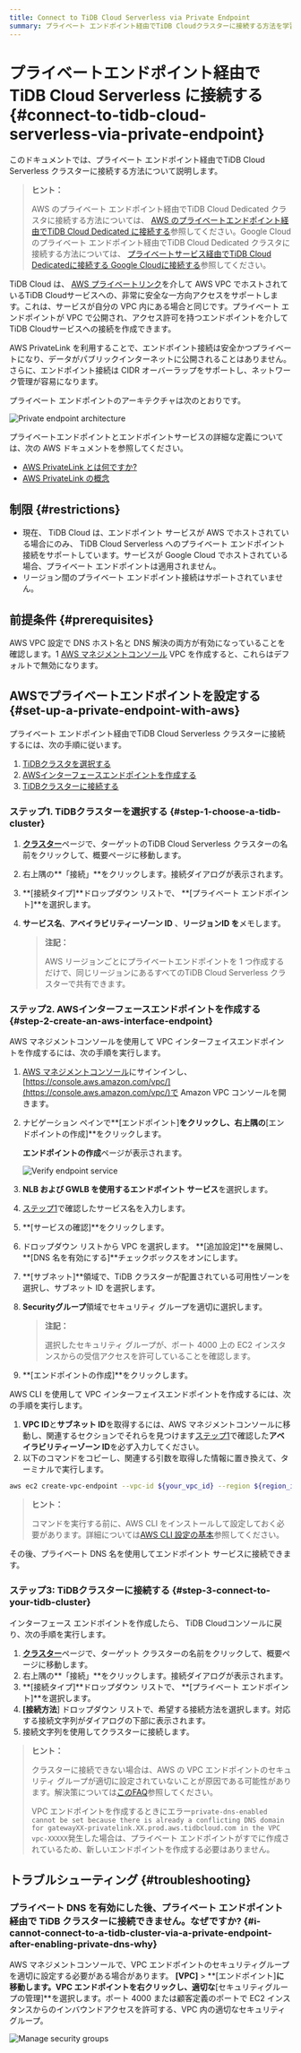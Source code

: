 ```yaml
---
title: Connect to TiDB Cloud Serverless via Private Endpoint
summary: プライベート エンドポイント経由でTiDB Cloudクラスターに接続する方法を学習します。
---
```


# プライベートエンドポイント経由でTiDB Cloud Serverless に接続する {#connect-to-tidb-cloud-serverless-via-private-endpoint}

このドキュメントでは、プライベート エンドポイント経由でTiDB Cloud Serverless クラスターに接続する方法について説明します。

> **ヒント：**
>
> AWS のプライベート エンドポイント経由でTiDB Cloud Dedicated クラスタに接続する方法については、 [AWS のプライベートエンドポイント経由でTiDB Cloud Dedicated に接続する](/tidb-cloud/set-up-private-endpoint-connections.md)参照してください。Google Cloud のプライベート エンドポイント経由でTiDB Cloud Dedicated クラスタに接続する方法については、 [プライベートサービス経由でTiDB Cloud Dedicatedに接続する Google Cloudに接続する](/tidb-cloud/set-up-private-endpoint-connections-on-google-cloud.md)参照してください。

TiDB Cloud は、 [AWS プライベートリンク](https://aws.amazon.com/privatelink/?privatelink-blogs.sort-by=item.additionalFields.createdDate&#x26;privatelink-blogs.sort-order=desc)を介して AWS VPC でホストされているTiDB Cloudサービスへの、非常に安全な一方向アクセスをサポートします。これは、サービスが自分の VPC 内にある場合と同じです。プライベート エンドポイントが VPC で公開され、アクセス許可を持つエンドポイントを介してTiDB Cloudサービスへの接続を作成できます。

AWS PrivateLink を利用することで、エンドポイント接続は安全かつプライベートになり、データがパブリックインターネットに公開されることはありません。さらに、エンドポイント接続は CIDR オーバーラップをサポートし、ネットワーク管理が容易になります。

プライベート エンドポイントのアーキテクチャは次のとおりです。

![Private endpoint architecture](https://download.pingcap.com/images/docs/tidb-cloud/aws-private-endpoint-arch.png)

プライベートエンドポイントとエンドポイントサービスの詳細な定義については、次の AWS ドキュメントを参照してください。

-   [AWS PrivateLink とは何ですか?](https://docs.aws.amazon.com/vpc/latest/privatelink/what-is-privatelink.html)
-   [AWS PrivateLink の概念](https://docs.aws.amazon.com/vpc/latest/privatelink/concepts.html)

## 制限 {#restrictions}

-   現在、 TiDB Cloud は、エンドポイント サービスが AWS でホストされている場合にのみ、 TiDB Cloud Serverless へのプライベート エンドポイント接続をサポートしています。サービスが Google Cloud でホストされている場合、プライベート エンドポイントは適用されません。
-   リージョン間のプライベート エンドポイント接続はサポートされていません。

## 前提条件 {#prerequisites}

AWS VPC 設定で DNS ホスト名と DNS 解決の両方が有効になっていることを確認します。1 [AWS マネジメントコンソール](https://console.aws.amazon.com/) VPC を作成すると、これらはデフォルトで無効になります。

## AWSでプライベートエンドポイントを設定する {#set-up-a-private-endpoint-with-aws}

プライベート エンドポイント経由でTiDB Cloud Serverless クラスターに接続するには、次の手順に従います。

1.  [TiDBクラスタを選択する](#step-1-choose-a-tidb-cluster)
2.  [AWSインターフェースエンドポイントを作成する](#step-2-create-an-aws-interface-endpoint)
3.  [TiDBクラスターに接続する](#step-3-connect-to-your-tidb-cluster)

### ステップ1. TiDBクラスターを選択する {#step-1-choose-a-tidb-cluster}

1.  [**クラスター**](https://tidbcloud.com/console/clusters)ページで、ターゲットのTiDB Cloud Serverless クラスターの名前をクリックして、概要ページに移動します。
2.  右上隅の**「接続」**をクリックします。接続ダイアログが表示されます。
3.  **[接続タイプ]**ドロップダウン リストで、 **[プライベート エンドポイント]**を選択します。
4.  **サービス名**、**アベイラビリティーゾーン ID** 、**リージョンID を**メモします。

    > **注記：**
    >
    > AWS リージョンごとにプライベートエンドポイントを 1 つ作成するだけで、同じリージョンにあるすべてのTiDB Cloud Serverless クラスターで共有できます。

### ステップ2. AWSインターフェースエンドポイントを作成する {#step-2-create-an-aws-interface-endpoint}

<SimpleTab>
<div label="Use AWS Console">

AWS マネジメントコンソールを使用して VPC インターフェイスエンドポイントを作成するには、次の手順を実行します。

1.  [AWS マネジメントコンソール](https://aws.amazon.com/console/)にサインインし、 [https://console.aws.amazon.com/vpc/](https://console.aws.amazon.com/vpc/)で Amazon VPC コンソールを開きます。

2.  ナビゲーション ペインで**[エンドポイント]**をクリックし、右上隅の**[エンドポイントの作成]**をクリックします。

    **エンドポイントの作成**ページが表示されます。

    ![Verify endpoint service](https://download.pingcap.com/images/docs/tidb-cloud/private-endpoint/create-endpoint-2.png)

3.  **NLB および GWLB を使用するエンドポイント サービス**を選択します。

4.  [ステップ1](#step-1-choose-a-tidb-cluster)で確認したサービス名を入力します。

5.  **[サービスの確認]**をクリックします。

6.  ドロップダウン リストから VPC を選択します。 **[追加設定]**を展開し、 **[DNS 名を有効にする]**チェックボックスをオンにします。

7.  **[サブネット]**領域で、TiDB クラスターが配置されている可用性ゾーンを選択し、サブネット ID を選択します。

8.  **Securityグループ**領域でセキュリティ グループを適切に選択します。

    > **注記：**
    >
    > 選択したセキュリティ グループが、ポート 4000 上の EC2 インスタンスからの受信アクセスを許可していることを確認します。

9.  **[エンドポイントの作成]**をクリックします。

</div>
<div label="Use AWS CLI">

AWS CLI を使用して VPC インターフェイスエンドポイントを作成するには、次の手順を実行します。

1.  **VPC ID**と**サブネット ID**を取得するには、AWS マネジメントコンソールに移動し、関連するセクションでそれらを見つけます[ステップ1](#step-1-choose-a-tidb-cluster)で確認した**アベイラビリティーゾーン ID**を必ず入力してください。
2.  以下のコマンドをコピーし、関連する引数を取得した情報に置き換えて、ターミナルで実行します。

```bash
aws ec2 create-vpc-endpoint --vpc-id ${your_vpc_id} --region ${region_id} --service-name ${service_name} --vpc-endpoint-type Interface --subnet-ids ${your_subnet_id}
```

> **ヒント：**
>
> コマンドを実行する前に、AWS CLI をインストールして設定しておく必要があります。詳細については[AWS CLI 設定の基本](https://docs.aws.amazon.com/cli/latest/userguide/cli-configure-quickstart.html)参照してください。

</div>
</SimpleTab>

その後、プライベート DNS 名を使用してエンドポイント サービスに接続できます。

### ステップ3: TiDBクラスターに接続する {#step-3-connect-to-your-tidb-cluster}

インターフェース エンドポイントを作成したら、 TiDB Cloudコンソールに戻り、次の手順を実行します。

1.  [**クラスター**](https://tidbcloud.com/console/clusters)ページで、ターゲット クラスターの名前をクリックして、概要ページに移動します。
2.  右上隅の**「接続」**をクリックします。接続ダイアログが表示されます。
3.  **[接続タイプ]**ドロップダウン リストで、 **[プライベート エンドポイント]**を選択します。
4.  **[接続方法**] ドロップダウン リストで、希望する接続方法を選択します。対応する接続文字列がダイアログの下部に表示されます。
5.  接続文字列を使用してクラスターに接続します。

> **ヒント：**
>
> クラスターに接続できない場合は、AWS の VPC エンドポイントのセキュリティ グループが適切に設定されていないことが原因である可能性があります。解決策については[このFAQ](#troubleshooting)参照してください。
>
> VPC エンドポイントを作成するときにエラー`private-dns-enabled cannot be set because there is already a conflicting DNS domain for gatewayXX-privatelink.XX.prod.aws.tidbcloud.com in the VPC vpc-XXXXX`発生した場合は、プライベート エンドポイントがすでに作成されているため、新しいエンドポイントを作成する必要はありません。

## トラブルシューティング {#troubleshooting}

### プライベート DNS を有効にした後、プライベート エンドポイント経由で TiDB クラスターに接続できません。なぜですか? {#i-cannot-connect-to-a-tidb-cluster-via-a-private-endpoint-after-enabling-private-dns-why}

AWS マネジメントコンソールで、VPC エンドポイントのセキュリティグループを適切に設定する必要がある場合があります。 **[VPC]** &gt; **[エンドポイント]**に移動します。VPC エンドポイントを右クリックし、適切な**[セキュリティグループの管理]**を選択します。ポート 4000 または顧客定義のポートで EC2 インスタンスからのインバウンドアクセスを許可する、VPC 内の適切なセキュリティグループ。

![Manage security groups](https://download.pingcap.com/images/docs/tidb-cloud/private-endpoint/manage-security-groups.png)
